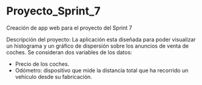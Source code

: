 # Proyecto_Sprint_7
Creación de app web para el proyecto del Sprint 7

Descripción del proyecto:
 La aplicación esta diseñada para poder visualizar un histograma y un gráfico de dispersión sobre los anuncios de venta de coches.
 Se consideran dos variables de los datos:
  - Precio de los coches.
  - Odómetro: dispositivo que mide la distancia total que ha recorrido un vehículo desde su fabricación.